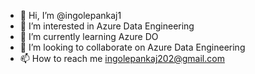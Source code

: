 - 👋 Hi, I’m @ingolepankaj1
- 👀 I’m interested in Azure Data Engineering
- 🌱 I’m currently learning Azure DO
- 💞️ I’m looking to collaborate on Azure Data Engineering
- 📫 How to reach me ingolepankaj202@gmail.com

<!---
ingolepankaj1/ingolepankaj1 is a ✨ special ✨ repository because its `README.md` (this file) appears on your GitHub profile.
You can click the Preview link to take a look at your changes.
--->

